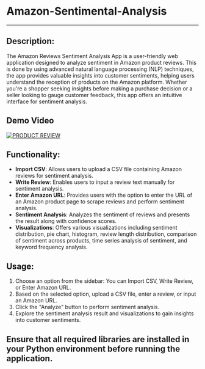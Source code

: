 # Amazon-Sentimental-Analysis
---
## Description:
The Amazon Reviews Sentiment Analysis App is a user-friendly web application designed to analyze sentiment in Amazon product reviews. This is done by using advanced natural language processing (NLP) techniques, the app provides valuable insights into customer sentiments, helping users understand the reception of products on the Amazon platform. Whether you're a shopper seeking insights before making a purchase decision or a seller looking to gauge customer feedback, this app offers an intuitive interface for sentiment analysis.

## Demo Video

[![PRODUCT REVIEW](https://github.com/SaadARazzaq/SentiMart/assets/123338307/caae7a71-9c4c-46d0-9f33-1a6c1f6051e0)](https://www.linkedin.com/feed/update/urn:li:activity:7153314889896280066/)

## Functionality:
- **Import CSV**: Allows users to upload a CSV file containing Amazon reviews for sentiment analysis.
- **Write Review**: Enables users to input a review text manually for sentiment analysis.
- **Enter Amazon URL**: Provides users with the option to enter the URL of an Amazon product page to scrape reviews and perform sentiment analysis.
- **Sentiment Analysis**: Analyzes the sentiment of reviews and presents the result along with confidence scores.
- **Visualizations**: Offers various visualizations including sentiment distribution, pie chart, histogram, review length distribution, comparison of sentiment across products, time series analysis of sentiment, and keyword frequency analysis.

## Usage:
1. Choose an option from the sidebar: You can Import CSV, Write Review, or Enter Amazon URL.
2. Based on the selected option, upload a CSV file, enter a review, or input an Amazon URL.
3. Click the "Analyze" button to perform sentiment analysis.
4. Explore the sentiment analysis result and visualizations to gain insights into customer sentiments.


## Ensure that all required libraries are installed in your Python environment before running the application.
